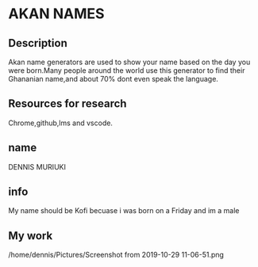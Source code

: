# AKAN NAMES

## Description
Akan name generators are used to show your name based on the day you were born.Many people around the world use this generator to find their Ghananian name,and about 70% dont even speak the language.

## Resources for research
Chrome,github,lms and vscode.

## name
DENNIS MURIUKI

## info
My name should be Kofi becuase i was born on a Friday and im a male

## My work
/home/dennis/Pictures/Screenshot from 2019-10-29 11-06-51.png
